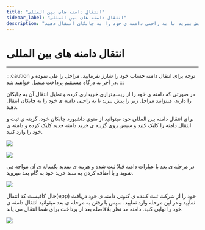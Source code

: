 ```yaml
---
title: "انتقال دامنه های بین المللی"
sidebar_label: "انتقال دامنه های بین المللی"
description: "در صورتی که دامنه ی خود را از ریسجتراری خریداری کرده و تمایل انتقال آن به چابکان را دارید، میتوانید مراحل زیر را پیش ببرید تا به راحتی دامنه ی خود را به چابکان انتقال دهید."
---
```


# انتقال دامنه های بین المللی
---

:::caution توجه
برای انتقال دامنه حساب خود را شارژ نفرمایید. مراحل را طی نموده و در آخر به درگاه مستقیم پرداخت متصل خواهید شد.
:::

در صورتی که دامنه ی خود را از ریسجتراری خریداری کرده و تمایل انتقال آن به چابکان را دارید، میتوانید مراحل زیر را پیش ببرید تا به راحتی دامنه ی خود را به چابکان انتقال دهید.

برای انتقال دامنه بین المللی خود میتوانید از منوی داشبورد چابکان خود، گزینه ی ثبت و انتقال دامنه را کلیک کنید و سپس روی گزینه ی خرید دامنه جدید کلیک کرده و دامنه ی خود را وارد کنید.

![](https://s1.chabokan.net/docs/gifs/dashboard-domain/domain-transfer-com-install.gif)

![](https://s1.chabokan.net/docs/images/domain_1.jpg)

در مرحله ی بعد با عبارات دامنه قبلا ثبت شده و هزینه ی تمدید یکساله ی آن مواجه می شوید و با اضافه کردن به سبد خرید خود به گام بعد میروید.

![](https://s1.chabokan.net/docs/images/domain-1402-2.jpg)

حال کافیست کد انتقال(epp) خود را از شرکت ثبت کننده ی کنونی دامنه ی خود دریافت نمایید و در این مرحله وارد نمایید. سپس با رفتن به مرحله ی بعد میتوانید انتقال دامنه ی خود را نهایی کنید. دامنه مد نظر بلافاصله بعد از پرداخت برای شما انتقال می یابد.

![](https://s1.chabokan.net/docs/images/domain-13.jpg)
